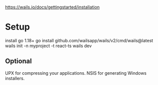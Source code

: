 https://wails.io/docs/gettingstarted/installation

# Setup

install go 1.18+
go install github.com/wailsapp/wails/v2/cmd/wails@latest
wails init -n myproject -t react-ts
wails dev

## Optional
UPX for compressing your applications.
NSIS for generating Windows installers.

